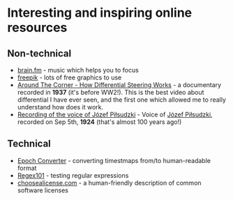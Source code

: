 # Interesting and inspiring online resources

## Non-technical
* [brain.fm](https://www.brain.fm/) - music which helps you to focus
* [freepik](https://www.freepik.com/) - lots of free graphics to use
* [Around The Corner - How Differential Steering Works](https://www.youtube.com/watch?v=yYAw79386WI) - a documentary
recorded in **1937** (it's before WW2!). This is the best
video about differential I have ever seen, and the first one which allowed
me to really understand how does it work.
* [Recording of the voice of Józef Piłsudzki](https://www.youtube.com/watch?v=f9QYAOQg29M) - Voice of
[Józef Piłsudzki](https://en.wikipedia.org/wiki/J%C3%B3zef_Pi%C5%82sudski), recorded on Sep 5th, **1924** (that's
almost 100 years ago!)

## Technical
* [Epoch Converter](https://www.epochconverter.com/) - converting timestmaps from/to human-readable format
* [Regex101](https://regex101.com/) - testing regular expressions
* [choosealicense.com](https://choosealicense.com/licenses/) - a human-friendly description of common software licenses
